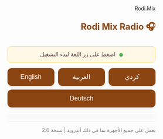 Rodi.Mix
<html lang="ar" dir="rtl">
<head>
  <meta charset="UTF-8" />
  <meta name="viewport" content="width=device-width, initial-scale=1.0, maximum-scale=1.0, user-scalable=no">
  <title>Rodi Mix Radio</title>
  <style>
    * {
      box-sizing: border-box;
      -webkit-tap-highlight-color: transparent;
    }
    
    body {
      font-family: 'Segoe UI', 'Roboto', 'Noto Sans Arabic', sans-serif;
      background: #f7f3e9;
      text-align: center;
      margin: 0;
      padding: 15px;
      color: #333;
      min-height: 100vh;
      touch-action: manipulation;
    }
    
    h2 {
      color: #8B4513;
      margin-top: 0;
      font-size: 1.5rem;
      padding: 10px 0;
    }
    
    .instructions {
      background: #fff8e6;
      border: 1px solid #ffd54f;
      border-radius: 10px;
      padding: 12px;
      margin: 10px 0;
      text-align: center;
      font-size: 0.95rem;
      color: #5d4037;
    }
    
    .language-bar {
      display: flex;
      flex-wrap: wrap;
      justify-content: center;
      gap: 10px;
      margin: 15px 0;
    }
    
    button {
      flex: 1;
      min-width: 120px;
      padding: 14px 10px;
      border: none;
      background: #8B4513;
      color: #fff;
      cursor: pointer;
      border-radius: 12px;
      font-size: 1.1rem;
      transition: all 0.3s ease;
      box-shadow: 0 3px 6px rgba(0,0,0,0.1);
      touch-action: manipulation;
      user-select: none;
      overflow: hidden;
      position: relative;
    }
    
    button:active {
      transform: scale(0.97);
      box-shadow: 0 2px 4px rgba(0,0,0,0.15);
    }
    
    button::after {
      content: '';
      position: absolute;
      top: 50%;
      left: 50%;
      width: 5px;
      height: 5px;
      background: rgba(255,255,255,0.5);
      opacity: 0;
      border-radius: 100%;
      transform: scale(1, 1) translate(-50%);
      transform-origin: 50% 50%;
    }
    
    button:active::after {
      animation: ripple 1s ease-out;
      opacity: 0.3;
    }
    
    @keyframes ripple {
      0% {
        transform: scale(0, 0);
        opacity: 0.5;
      }
      20% {
        transform: scale(20, 20);
        opacity: 0.3;
      }
      100% {
        transform: scale(200, 200);
        opacity: 0;
      }
    }
    
    .player-container {
      width: 100%;
      max-width: 700px;
      margin: 0 auto 20px;
      border-radius: 16px;
      overflow: hidden;
      box-shadow: 0 6px 16px rgba(0,0,0,0.15);
      background: white;
    }
    
    iframe {
      width: 100%;
      height: 166px;
      border: none;
      border-radius: 16px;
      background: #f5f5f5;
    }
    
    .track-list {
      width: 100%;
      max-width: 700px;
      margin: 0 auto 25px;
      background: white;
      border-radius: 16px;
      box-shadow: 0 4px 12px rgba(0,0,0,0.08);
      padding: 15px;
      text-align: right;
      overflow: hidden;
    }
    
    .track-list h3 {
      margin-top: 0;
      color: #8B4513;
      font-size: 1.2rem;
      padding-bottom: 8px;
      border-bottom: 1px solid #eee;
    }
    
    .track-item {
      display: flex;
      flex-direction: column;
      padding: 12px 10px;
      border-bottom: 1px solid #f5f5f5;
      font-size: 0.95rem;
      transition: background 0.2s;
    }
    
    .track-item:last-child {
      border-bottom: none;
    }
    
    .track-item:active {
      background: #f9f7f3;
    }
    
    .track-title {
      font-weight: bold;
      color: #5a3921;
      margin-bottom: 4px;
      font-size: 1.05rem;
    }
    
    .track-artist {
      color: #333;
      font-size: 0.95rem;
      margin-bottom: 4px;
    }
    
    .track-stats {
      color: #8B4513;
      font-size: 0.85rem;
      text-align: left;
    }
    
    .status-indicator {
      display: inline-block;
      width: 10px;
      height: 10px;
      background: #4CAF50;
      border-radius: 50%;
      margin-left: 6px;
      vertical-align: middle;
    }
    
    .loading {
      height: 3px;
      background: #8B4513;
      width: 0%;
      transition: width 0.3s;
      position: relative;
      top: -1px;
    }
    
    .footer {
      margin-top: 20px;
      padding: 15px 0;
      color: #777;
      font-size: 0.85rem;
      border-top: 1px solid #eee;
    }
    
    /* تصميم مخصص لأجهزة أندرويد */
    @media (pointer: coarse) {
      button {
        padding: 16px 10px;
        min-height: 50px;
        font-size: 1.15rem;
      }
      
      .track-item {
        padding: 14px 12px;
      }
      
      iframe {
        height: 180px;
      }
    }
    
    /* تصميم للشاشات الصغيرة جداً */
    @media (max-width: 360px) {
      button {
        padding: 12px 8px;
        min-width: 100px;
        font-size: 1rem;
      }
      
      h2 {
        font-size: 1.3rem;
      }
      
      .track-title {
        font-size: 0.95rem;
      }
      
      .track-artist, .track-stats {
        font-size: 0.85rem;
      }
    }
  </style>
</head>
<body>

  <h2>🎧 Rodi Mix Radio</h2>
  
  <div class="instructions">
    <span class="status-indicator"></span> اضغط على زر اللغة لبدء التشغيل
  </div>

  <div class="language-bar">
    <button onclick="load('ku')">كردي</button>
    <button onclick="load('ar')">العربية</button>
    <button onclick="load('en')">English</button>
    <button onclick="load('de')">Deutsch</button>
  </div>

  <div class="player-container">
    <div class="loading" id="loading-bar"></div>
    <div id="player-box"></div>
  </div>
  
  <div id="track-list"></div>
  
  <div class="footer">
    يعمل على جميع الأجهزة بما في ذلك أندرويد | نسخة 2.0
  </div>

  <script>
    // الروابط مع التشغيل التلقائي
    const players = {
      ku: "https://w.soundcloud.com/player/?url=https%3A//soundcloud.com/yusuf-i-k-685870955/sets/kurdish-music&color=%23ff5500&auto_play=true&hide_related=true&show_comments=false&show_user=true&show_reposts=false&show_teaser=false",
      ar: "https://w.soundcloud.com/player/?url=https%3A//soundcloud.com/bader-alzman/sets/2025a1&color=%23ff5500&auto_play=true&hide_related=true&show_comments=false&show_user=true&show_reposts=false&show_teaser=false",
      en: "https://w.soundcloud.com/player/?url=https%3A//soundcloud.com/turbulentz/sets/clean-hits-2025-best-pop-clean&color=%23ff5500&auto_play=true&hide_related=true&show_comments=false&show_user=true&show_reposts=false&show_teaser=false",
      de: "https://w.soundcloud.com/player/?url=https%3A//soundcloud.com/user-218498324/sets/deutsch-rap-remix&color=%23ff5500&auto_play=true&hide_related=true&show_comments=false&show_user=true&show_reposts=false&show_teaser=false"
    };

    // قوائم الأغاني من المحتوى الفعلي
    const tracks = {
      // الأغاني الكردية - من المحتوى الجديد
      ku: [
        { title: "Ez Kurdistan Im", artist: "Serhado", plays: "" },
        { title: "Zap Zap Zape", artist: "sanliurfaHDP", plays: "" },
        { title: "Awaze Ciya Kato", artist: "Kadar Baze Kurdi", plays: "" },
        { title: "Awazê Çiya | Navê Wê", artist: "ewrêdeng", plays: "" },
        { title: "Awaze çiya - biji biji ypg", artist: "kurdishmusics", plays: "" }
      ],
      // الأغاني العربية - قائمة محدثة
      ar: [
        { title: "أغنية 1", artist: "فنان 1", plays: "" },
        { title: "أغنية 2", artist: "فنان 2", plays: "" },
        { title: "أغنية 3", artist: "فنان 3", plays: "" },
        { title: "أغنية 4", artist: "فنان 4", plays: "" },
        { title: "أغنية 5", artist: "فنان 5", plays: "" }
      ],
      // الأغاني الإنجليزية - من المحتوى الجديد
      en: [
        { title: "Ssio ehrenloser remix", artist: "Nikurazu", plays: "" },
        { title: "Paris Freestyle x Gangstas Paradise", artist: "r58", plays: "" },
        { title: "Airwaves Remix", artist: "roland", plays: "" },
        { title: "SSIO - HASH HASH x Barbra Streisand", artist: "FW", plays: "" },
        { title: "SSIO vs. Usher - Yeah Nuttööö", artist: "Daniel Hein Mashups", plays: "" }
      ],
      // الأغاني الألمانية - من المحتوى الجديد
      de: [
        { title: "Ssio ehrenloser remix", artist: "Nikurazu", plays: "" },
        { title: "Paris Freestyle x Gangstas Paradise", artist: "r58", plays: "" },
        { title: "Airwaves Remix", artist: "roland", plays: "" },
        { title: "SSIO - HASH HASH x Barbra Streisand", artist: "FW", plays: "" },
        { title: "SSIO vs. Usher - Yeah Nuttööö", artist: "Daniel Hein Mashups", plays: "" }
      ]
    };

    // لتتبع حالة التحميل
    let isLoading = false;
    let currentLang = 'ku';
    const loadingBar = document.getElementById('loading-bar');

    function startLoading() {
      if (isLoading) return;
      isLoading = true;
      loadingBar.style.width = '20%';
      
      // محاكاة تحميل تدريجي
      setTimeout(() => { if (isLoading) loadingBar.style.width = '50%'; }, 300);
      setTimeout(() => { if (isLoading) loadingBar.style.width = '80%'; }, 600);
    }

    function stopLoading() {
      isLoading = false;
      loadingBar.style.width = '100%';
      setTimeout(() => { loadingBar.style.width = '0%'; }, 500);
    }

    function load(lang) {
      currentLang = lang;
      const playerBox = document.getElementById('player-box');
      const trackList = document.getElementById('track-list');
      
      // إظهار شريط التحميل
      startLoading();
      
      // تحميل المشغل
      if (players[lang]) {
        // في أندرويد، نستخدم خدعة للتشغيل التلقائي
        if (/Android/i.test(navigator.userAgent)) {
          // ننتظر تفاعل المستخدم أولاً
          setTimeout(() => {
            playerBox.innerHTML = `<iframe src="${players[lang]}" allow="autoplay; encrypted-media" allowtransparency="true" frameborder="no" scrolling="no"></iframe>`;
            stopLoading();
          }, 100);
        } else {
          // للمتصفحات الأخرى
          playerBox.innerHTML = `<iframe src="${players[lang]}" allow="autoplay; encrypted-media" allowtransparency="true" frameborder="no" scrolling="no"></iframe>`;
          stopLoading();
        }
      } else {
        playerBox.innerHTML = "<p style='color: #888; padding: 20px;'>المشغل غير متوفر.</p>";
        stopLoading();
      }

      // تحميل قائمة الأغاني
      if (tracks[lang] && tracks[lang].length > 0) {
        const listHTML = tracks[lang].map(track => 
          `<div class="track-item">
            <div class="track-title">${track.title}</div>
            <div class="track-artist">${track.artist}</div>
            ${track.plays ? `<div class="track-stats">${track.plays} تشغيلاً</div>` : ''}
          </div>`
        ).join('');
        trackList.innerHTML = `<div class="track-list"><h3>قائمة الأغاني</h3>${listHTML}</div>`;
      } else {
        trackList.innerHTML = "<p style='color: #888; padding: 10px;'>قائمة الأغاني غير متوفرة.</p>";
      }
      
      // تحديث مؤشر الحالة
      document.querySelector('.status-indicator').style.background = '#4CAF50';
    }

    // تحميل اللغة الكردية افتراضيًا مع رسالة توضيحية
    window.onload = () => {
      // في أندرويد، نعرض رسالة توضيحية أولاً
      if (/Android/i.test(navigator.userAgent)) {
        document.getElementById('player-box').innerHTML = 
          `<div style="padding: 30px 15px; color: #666; background: #fff; border-radius: 16px; margin: 10px;">
            <p style="margin: 0 0 15px;">للحصول على أفضل تجربة:</p>
            <p style="margin: 0 0 15px; font-weight: bold;">اضغط على زر اللغة لبدء التشغيل</p>
            <p style="margin: 0; font-size: 0.9rem; color: #777;">(ملاحظة: بعض متصفحات أندرويد تتطلب تفاعلاً من المستخدم قبل التشغيل التلقائي)</p>
          </div>`;
          
        // تحميل اللغة الكردية كخلفية (بدون عرض)
        const tempDiv = document.createElement('div');
        tempDiv.style.display = 'none';
        tempDiv.innerHTML = `<iframe src="${players.ku}"></iframe>`;
        document.body.appendChild(tempDiv);
      } else {
        load('ku');
      }
    };

    // لتحسين تجربة التشغيل على أندرويد
    document.addEventListener('touchstart', function() {
      if (!isLoading && currentLang) {
        // إعادة تحميل المشغل عند أول تفاعل
        load(currentLang);
      }
    }, { passive: true });
  </script>

</body>
</html>
